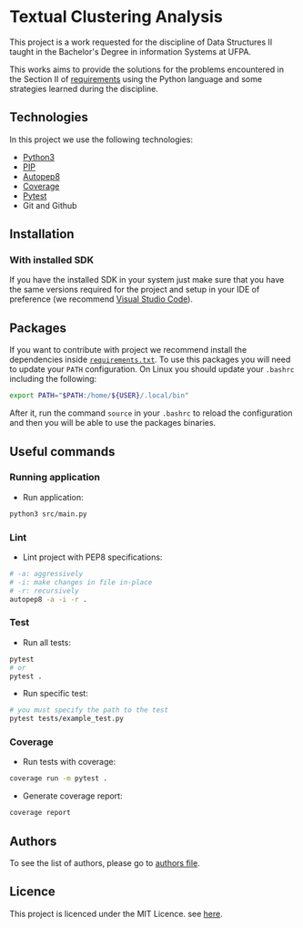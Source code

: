# Textual Clustering Analysis

This project is a work requested for the discipline of Data Structures II taught in the Bachelor's Degree in information Systems at UFPA.

This works aims to provide the solutions for the problems encountered in the Section II of [requirements](src/assets/requirements.pdf) using the Python language and some strategies learned during the discipline.

## Technologies

In this project we use the following technologies:

- [Python3](https://www.python.org/)
- [PIP](https://pypi.org/project/pip/)
- [Autopep8](https://pypi.org/project/autopep8/)
- [Coverage](https://pypi.org/project/coverage/)
- [Pytest](https://pypi.org/project/pytest/)
- Git and Github

## Installation

### With installed SDK

If you have the installed SDK in your system just make sure that you have the same versions required for the project and setup in your IDE of preference (we recommend [Visual Studio Code](https://code.visualstudio.com/)).

## Packages

If you want to contribute with project we recommend install the dependencies inside [`requirements.txt`](requirements.txt). To use this packages you will need to update your `PATH` configuration. On Linux you should update your `.bashrc` including the following:

```bash
export PATH="$PATH:/home/${USER}/.local/bin"
```

After it, run the command `source` in your `.bashrc` to reload the configuration and then you will be able to use the packages binaries.

## Useful commands

### Running application

- Run application:

```bash
python3 src/main.py
```

### Lint

- Lint project with PEP8 specifications:

```bash
# -a: aggressively
# -i: make changes in file in-place
# -r: recursively
autopep8 -a -i -r .
```

### Test

- Run all tests:

```bash
pytest
# or
pytest .
```

- Run specific test:

```bash
# you must specify the path to the test
pytest tests/example_test.py
```

### Coverage

- Run tests with coverage:

```bash
coverage run -m pytest .
```

- Generate coverage report:

```bash
coverage report
```

## Authors

To see the list of authors, please go to [authors file](AUTHORS.md).

## Licence

This project is licenced under the MIT Licence. see [here](LICENSE.md).
